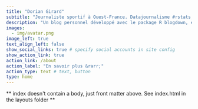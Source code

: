 ```yaml
---
title: "Dorian Girard"
subtitle: "Journaliste sportif à Ouest-France. Datajournalisme #rstats, sports mécaniques et autres"
description: "Un blog personnel développé avec le package R blogdown, et déployé avec Netlify. L'idée étant de disposer d'un espace de liberté / bac à sable pour les bouts de projet ou idées personnelles."
images:
  - img/avatar.png
image_left: true
text_align_left: false
show_social_links: true # specify social accounts in site config
show_action_link: true
action_link: /about
action_label: "En savoir plus &rarr;"
action_type: text # text, button
type: home
---
```


** index doesn't contain a body, just front matter above.
See index.html in the layouts folder **
